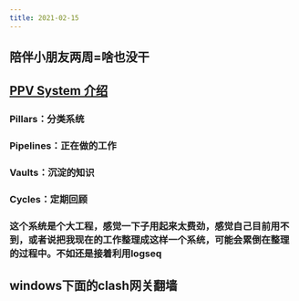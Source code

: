 ```yaml
---
title: 2021-02-15
---
```


## 陪伴小朋友两周=啥也没干
## [PPV System 介绍](https://www.youtube.com/watch?v=d93SGaf82OM)
### Pillars：分类系统
### Pipelines：正在做的工作
### Vaults：沉淀的知识
### Cycles：定期回顾
### 这个系统是个大工程，感觉一下子用起来太费劲，感觉自己目前用不到，或者说把我现在的工作整理成这样一个系统，可能会累倒在整理的过程中。不如还是接着利用logseq
## windows下面的clash网关翻墙
